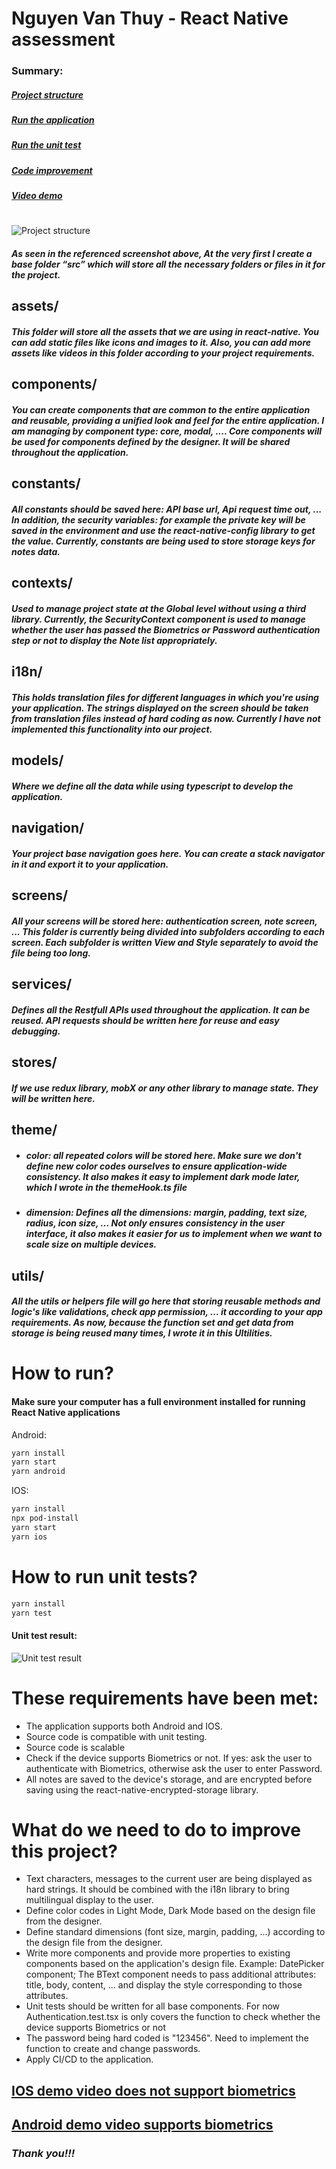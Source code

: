 # Nguyen Van Thuy - React Native assessment

### Summary:
##### [Project structure](https://github.com/thuytony/TodoApp#nguyen-van-thuy---react-native-assessment)
##### [Run the application](https://github.com/thuytony/TodoApp#how-to-run)
##### [Run the unit test](https://github.com/thuytony/TodoApp#how-to-run-unit-tests)
##### [Code improvement](https://github.com/thuytony/TodoApp#what-do-we-need-to-do-to-improve-this-project)
##### [Video demo](https://github.com/thuytony/TodoApp#video-demo-1)
#

![Project structure](https://i.ibb.co/5xDLQpX/Project-Strcuture.png)
##### As seen in the referenced screenshot above, At the very first I create a base folder “src” which will store all the necessary folders or files in it for the project.

## assets/
##### This folder will store all the assets that we are using in react-native. You can add static files like icons and images to it. Also, you can add more assets like videos in this folder according to your project requirements.

## components/
##### You can create components that are common to the entire application and reusable, providing a unified look and feel for the entire application. I am managing by component type: core, modal, .... Core components will be used for components defined by the designer. It will be shared throughout the application.

## constants/
##### All constants should be saved here: API base url, Api request time out, ... In addition, the security variables: for example the private key will be saved in the environment and use the react-native-config library to get the value. Currently, constants are being used to store storage keys for notes data.

## contexts/
##### Used to manage project state at the Global level without using a third library. Currently, the SecurityContext component is used to manage whether the user has passed the Biometrics or Password authentication step or not to display the Note list appropriately.

## i18n/
##### This holds translation files for different languages in which you're using your application. The strings displayed on the screen should be taken from translation files instead of hard coding as now. Currently I have not implemented this functionality into our project.

## models/
##### Where we define all the data while using typescript to develop the application.

## navigation/
##### Your project base navigation goes here. You can create a stack navigator in it and export it to your application.

## screens/
##### All your screens will be stored here: authentication screen, note screen, ... This folder is currently being divided into subfolders according to each screen. Each subfolder is written View and Style separately to avoid the file being too long.

## services/
##### Defines all the Restfull APIs used throughout the application. It can be reused. API requests should be written here for reuse and easy debugging.

## stores/
##### If we use redux library, mobX or any other library to manage state. They will be written here.

## theme/
- ##### color: all repeated colors will be stored here. Make sure we don't define new color codes ourselves to ensure application-wide consistency. It also makes it easy to implement dark mode later, which I wrote in the themeHook.ts file
- ##### dimension: Defines all the dimensions: margin, padding, text size, radius, icon size, ... Not only ensures consistency in the user interface, it also makes it easier for us to implement when we want to scale size on multiple devices.

## utils/
##### All the utils or helpers file will go here that storing reusable methods and logic's like validations, check app permission, ... it according to your app requirements. As now, because the function set and get data from storage is being reused many times, I wrote it in this Ultilities.

##
# How to run?
#### Make sure your computer has a full environment installed for running React Native applications

Android:
```sh
yarn install
yarn start
yarn android
```

IOS:
```sh
yarn install
npx pod-install
yarn start
yarn ios
```

# How to run unit tests?
```sh
yarn install
yarn test
```
#### Unit test result:
![Unit test result](https://i.ibb.co/3hcDdJf/Unit-Test.png)

# These requirements have been met:
- The application supports both Android and IOS.
- Source code is compatible with unit testing.
- Source code is scalable
- Check if the device supports Biometrics or not. If yes: ask the user to authenticate with Biometrics, otherwise ask the user to enter Password.
- All notes are saved to the device's storage, and are encrypted before saving using the react-native-encrypted-storage library.

# What do we need to do to improve this project?
- Text characters, messages to the current user are being displayed as hard strings. It should be combined with the i18n library to bring multilingual display to the user.
- Define color codes in Light Mode, Dark Mode based on the design file from the designer.
- Define standard dimensions (font size, margin, padding, ...) according to the design file from the designer.
- Write more components and provide more properties to existing components based on the application's design file. Example: DatePicker component; The BText component needs to pass additional attributes: title, body, content, ... and display the style corresponding to those attributes.
- Unit tests should be written for all base components. For now Authentication.test.tsx is only covers the function to check whether the device supports Biometrics or not
- The password being hard coded is "123456". Need to implement the function to create and change passwords.
- Apply CI/CD to the application.

## [IOS demo video does not support biometrics](https://drive.google.com/file/d/1y0ucgEOP_Fm6mwDOn9mfgJc4Kp-kSBY4/view?usp=sharing)

## [Android demo video supports biometrics](https://drive.google.com/file/d/1Isk4kh7VjTKAdD3fmF-hNrOjM1UrWETd/view?usp=sharing)

### *Thank you!!!*
